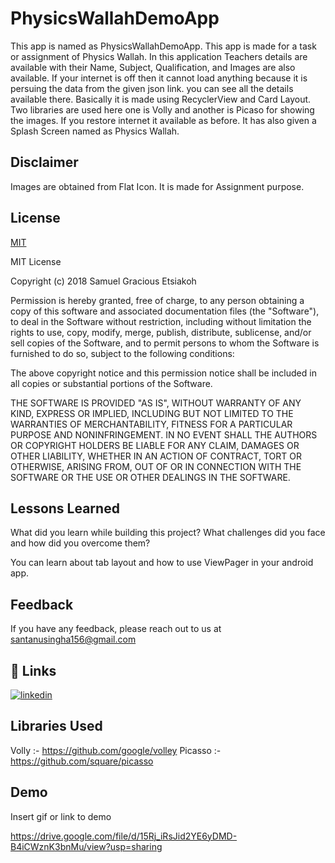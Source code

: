 
# PhysicsWallahDemoApp

This app is named as PhysicsWallahDemoApp. This app is made for a task or assignment of Physics Wallah.
In this application Teachers details are available with their Name, Subject, Qualification, and Images are also available.
If your internet is off then it cannot load anything because it is persuing the data from the given json link.
you can see all the details available there.
Basically it is made using RecyclerView and Card Layout.
Two libraries are used here one is Volly and another is Picaso for showing the images.
If you restore internet it available as before. It has also given a Splash Screen named as Physics Wallah.


## Disclaimer

Images are obtained from Flat Icon.
It is made for Assignment purpose.
## License

[MIT](https://choosealicense.com/licenses/mit/)

MIT License

Copyright (c) 2018 Samuel Gracious Etsiakoh

Permission is hereby granted, free of charge, to any person obtaining a copy
of this software and associated documentation files (the "Software"), to deal
in the Software without restriction, including without limitation the rights
to use, copy, modify, merge, publish, distribute, sublicense, and/or sell
copies of the Software, and to permit persons to whom the Software is
furnished to do so, subject to the following conditions:

The above copyright notice and this permission notice shall be included in all
copies or substantial portions of the Software.

THE SOFTWARE IS PROVIDED "AS IS", WITHOUT WARRANTY OF ANY KIND, EXPRESS OR
IMPLIED, INCLUDING BUT NOT LIMITED TO THE WARRANTIES OF MERCHANTABILITY,
FITNESS FOR A PARTICULAR PURPOSE AND NONINFRINGEMENT. IN NO EVENT SHALL THE
AUTHORS OR COPYRIGHT HOLDERS BE LIABLE FOR ANY CLAIM, DAMAGES OR OTHER
LIABILITY, WHETHER IN AN ACTION OF CONTRACT, TORT OR OTHERWISE, ARISING FROM,
OUT OF OR IN CONNECTION WITH THE SOFTWARE OR THE USE OR OTHER DEALINGS IN THE
SOFTWARE.


## Lessons Learned

What did you learn while building this project? What challenges did you face and how did you overcome them?

You can learn about tab layout and how to use ViewPager in your android app.
## Feedback

If you have any feedback, please reach out to us at santanusingha156@gmail.com


## 🔗 Links

[![linkedin](https://img.shields.io/badge/https://www.linkedin.com/in/santanu-singha-43384a198/)](https://www.linkedin.com/)



## Libraries Used

Volly :- https://github.com/google/volley
Picasso :- https://github.com/square/picasso
## Demo

Insert gif or link to demo

https://drive.google.com/file/d/15Rj_iRsJid2YE6yDMD-B4iCWznK3bnMu/view?usp=sharing
